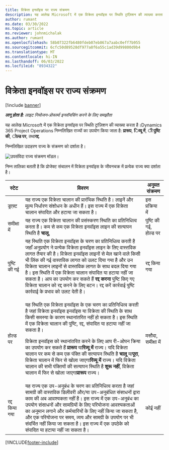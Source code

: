 ```yaml
---
title: विक्रेता इनवॉइस पर राज्य संक्रमण
description: यह आलेख Microsoft में एक विक्रेता इनवॉइस पर स्थिति ट्रांज़िशन की व्याख्या करता है।Dynamics 365 Project Operations
author: rumant
ms.date: 03/30/2022
ms.topic: article
ms.reviewer: johnmichalak
ms.author: rumant
ms.openlocfilehash: 58b07322fb6480fdeb07eb867a7aabc0eff7b955
ms.sourcegitcommit: 6cfc50d89528df977a8f6a55c1ad39d99800d9b4
ms.translationtype: MT
ms.contentlocale: hi-IN
ms.lasthandoff: 06/03/2022
ms.locfileid: "8934322"
---
```

# <a name="state-transitions-on-a-vendor-invoice"></a>विक्रेता इनवॉइस पर राज्य संक्रमण

[!include [banner](../../includes/dataverse-preview.md)]

_**लागू होता है:** लाइट नियोजन-प्रोफार्मा इनवॉयसिंग करने के लिए समझौता_

यह आलेख Microsoft में एक विक्रेता इनवॉइस पर स्थिति ट्रांज़िशन की व्याख्या करता है।Dynamics 365 Project Operations निम्नलिखित राज्यों का उपयोग किया जाता है: **प्रारूप**, **िव्यू में**, **ी पुष्टि की**, **ोल्ड पर**, तथा**रद्द**.

निम्नलिखित उदाहरण राज्य के संक्रमण को दर्शाता है।

![उपसंविदा राज्य संक्रमण मॉडल।](../media/VI_State_Model.jpg)

निम्न तालिका बताती है कि प्रोजेक्ट संचालन में विक्रेता इनवॉइस के जीवनचक्र में प्रत्येक राज्य क्या दर्शाता है।

| स्टेट | विवरण | अनुमत संक्रमण |
| --- | --- | --- |
| ड्राफ़्ट | यह राज्य एक विक्रेता चालान की प्रारंभिक स्थिति है। लाइनें और मूल्य निर्धारण संशोधन के अधीन हैं। इस राज्य में एक विक्रेता चालान संपादित और हटाया जा सकता है। | इस प्रक्रिया में |
| समीक्षा में | यह राज्य एक विक्रेता चालान की प्रसंस्करण स्थिति का प्रतिनिधित्व करता है। कम से कम एक विक्रेता इनवॉइस लाइन की सत्यापन स्थिति है **चालू**. | पुष्टि की गई, होल्ड पर |
| पुष्टि की गई | यह स्थिति एक विक्रेता इनवॉइस के चरण का प्रतिनिधित्व करती है जहाँ अनुप्रयोग ने प्रत्येक विक्रेता इनवॉइस लाइन के लिए वास्तविक लागत तैयार की है। विक्रेता इनवॉइस लाइनों से मेल खाने वाले किसी भी लिंक की गई वास्तविक लागत को उलट दिया गया है और उन विक्रेता चालान लाइनों से वास्तविक लागत के साथ बदल दिया गया है। इस स्थिति में एक विक्रेता चालान संपादित या हटाया नहीं जा सकता है। आप का उपयोग कर सकते हैं **रद्द करना** पुष्टि किए गए विक्रेता चालान को रद्द करने के लिए बटन। रद्द करें कार्रवाई पुष्टि कार्रवाई के प्रभाव को उलट देती है। | रद्द किया गया |
| होल्ड पर | <p>यह स्थिति एक विक्रेता इनवॉइस के एक चरण का प्रतिनिधित्व करती है जहां विक्रेता इनवॉइस इनवॉइस या विक्रेता की स्थिति के साथ किसी समस्या के कारण स्थानांतरित नहीं हो सकता है। इस स्थिति में एक विक्रेता चालान की पुष्टि, रद्द, संपादित या हटाया नहीं जा सकता है।</p><p>विक्रेता इनवॉइस को स्थानांतरित करने के लिए आप री-ओपन क्रिया का उपयोग कर सकते हैं **प्रारूप** या**रिव्यू में** राज्य। यदि विक्रेता चालान पर कम से कम एक पंक्ति की सत्यापन स्थिति है **चालू** या**पूरा**, विक्रेता चालान में फिर से खोला जाएगा**रिव्यू में** राज्य। यदि विक्रेता चालान की सभी पंक्तियों की सत्यापन स्थिति है **शुरू नहीं**, विक्रेता चालान में फिर से खोला जाएगा**प्रारूप** राज्य।</p> | मसौदा, समीक्षा में |
| रद्द किया गया | यह राज्य एक उप-अनुबंध के चरण का प्रतिनिधित्व करता है जहां सामग्री की वास्तविक डिलीवरी और/या उप-अनुबंधित संसाधनों द्वारा काम की अब आवश्यकता नहीं है। इस राज्य में एक उप-अनुबंध का उपयोग संसाधनों और सामग्रियों के लिए परियोजना आवश्यकताओं का अनुमान लगाने और कर्मचारियों के लिए नहीं किया जा सकता है, और एक परियोजना पर समय, व्यय और सामग्री के उपयोग पर भी संदर्भित नहीं किया जा सकता है। इस राज्य में एक उपठेके को संपादित या हटाया नहीं जा सकता है। | कोई नहीं |

[!INCLUDE[footer-include](../../includes/footer-banner.md)]
